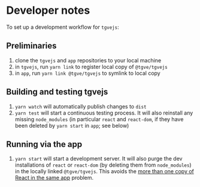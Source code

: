 # Developer notes

To set up a development workflow for `tgvejs`:

## Preliminaries

1. clone the `tgvejs` and `app` repositories to your local machine
2. in `tgvejs`, run `yarn link` to register local copy of `@tgve/tgvejs`
3. in `app`, run `yarn link @tgve/tgvejs` to symlink to local copy

## Building and testing tgvejs

1. `yarn watch` will automatically publish changes to `dist`
2. `yarn test` will start a continuous testing process. It will also reinstall any missing `node_modules` (in particular `react` and `react-dom`, if they have been deleted by `yarn start` in `app`; see below)

## Running via the app

1. `yarn start` will start a development server. It will also purge the dev installations of `react` or `react-dom` (by deleting them from `node_modules`) in the locally linked `@tgve/tgvejs`. This avoids the [more than one copy of React in the same app](https://stackoverflow.com/questions/66488492/solve-having-more-than-one-copy-of-react-in-the-same-app) problem.
